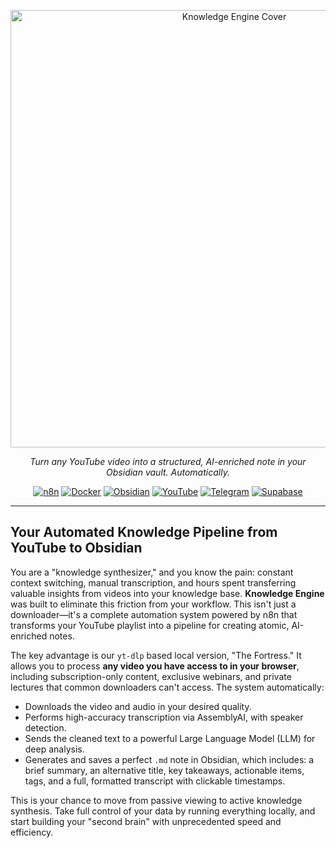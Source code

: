 <p align="center">
  <a href="https://ibb.co/jvWbt96J"><img src="https://i.ibb.co/N6mtRgVT/Microsoft-Power-Point.png" alt="Knowledge Engine Cover" border="0" width="700"></a>
</p>

<p align="center">
  <i>Turn any YouTube video into a structured, AI-enriched note in your Obsidian vault. Automatically.</i>
</p>

<p align="center">
  <a href="https://n8n.io/" target="_blank"><img src="https://img.shields.io/badge/n8n-1A053A?logo=n8n&logoColor=white&style=for-the-badge" alt="n8n"></a>
  <a href="https://www.docker.com/" target="_blank"><img src="https://img.shields.io/badge/Docker-2496ED?logo=docker&logoColor=white&style=for-the-badge" alt="Docker"></a>
  <a href="https://obsidian.md/" target="_blank"><img src="https://img.shields.io/badge/Obsidian-9B53E5?logo=obsidian&logoColor=white&style=for-the-badge" alt="Obsidian"></a>
  <a href="https://youtube.com/" target="_blank"><img src="https://img.shields.io/badge/YouTube-FF0000?logo=youtube&logoColor=white&style=for-the-badge" alt="YouTube"></a>
  <a href="https://telegram.org/" target="_blank"><img src="https://img.shields.io/badge/Telegram-26A5E4?logo=telegram&logoColor=white&style=for-the-badge" alt="Telegram"></a>
  <a href="https://supabase.com/" target="_blank"><img src="https://img.shields.io/badge/Supabase-3ECF8E?logo=supabase&logoColor=white&style=for-the-badge" alt="Supabase"></a>
</p>

---

## Your Automated Knowledge Pipeline from YouTube to Obsidian

You are a "knowledge synthesizer," and you know the pain: constant context switching, manual transcription, and hours spent transferring valuable insights from videos into your knowledge base. **Knowledge Engine** was built to eliminate this friction from your workflow. This isn't just a downloader—it's a complete automation system powered by n8n that transforms your YouTube playlist into a pipeline for creating atomic, AI-enriched notes.

The key advantage is our `yt-dlp` based local version, "The Fortress." It allows you to process **any video you have access to in your browser**, including subscription-only content, exclusive webinars, and private lectures that common downloaders can't access. The system automatically:
* Downloads the video and audio in your desired quality.
* Performs high-accuracy transcription via AssemblyAI, with speaker detection.
* Sends the cleaned text to a powerful Large Language Model (LLM) for deep analysis.
* Generates and saves a perfect `.md` note in Obsidian, which includes: a brief summary, an alternative title, key takeaways, actionable items, tags, and a full, formatted transcript with clickable timestamps.

This is your chance to move from passive viewing to active knowledge synthesis. Take full control of your data by running everything locally, and start building your "second brain" with unprecedented speed and efficiency.
